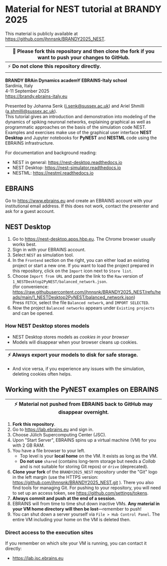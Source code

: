 # Material for NEST tutorial at BRANDY 2025

This material is publicly available at https://github.com/jhnnsnk/BRANDY2025_NEST.

| :memo:  Please fork this repository and then clone the fork if you want to push your changes to GitHub. |
| --- |
| :zap:  **Do not clone this repository directly.** |

**BRANDY BRAin Dynamics academY EBRAINS-Italy school**  
Sardinia, Italy  
4-11 September 2025   
https://brandy.ebrains-italy.eu

Presented by Johanna Senk (j.senk@sussex.ac.uk) and Ariel Shmilli (a.shmilli@sussex.ac.uk).  
This tutorial gives an introduction and demonstration into modeling of the dynamics of spiking neuronal networks, explaining graphical as well as programmatic approaches on the basis of the simulation code NEST. Examples and exercises make use of the graphical user interface **NEST Desktop** and Jupyter notebooks for **PyNEST** and **NESTML** code using the EBRAINS infrastructure.

For documentation and background reading:
- NEST in general: https://nest-desktop.readthedocs.io
- NEST Desktop: https://nest-simulator.readthedocs.io
- NESTML: https://nestml.readthedocs.io 

## EBRAINS

Go to https://www.ebrains.eu and create an EBRAINS account with your institutional email address.
If this does not work, contact the presenter and ask for a guest account.

## NEST Desktop

1. Go to https://nest-desktop.apps.hbp.eu. The Chrome browser usually works best.
1. Sign in with your EBRAINS account.
1. Select `NEST` as simulation tool.
1. In the `Frontend` section on the right, you can either load an existing project or start a new one. If you want to load the project prepared in this repository, click on the `Import` icon next to `Store list`.
1. Choose `Import from URL` and paste the link to the `Raw` version of `1_NESTDesktop2PyNEST/balanced_network.json`.  
   (for convenience: https://raw.githubusercontent.com/jhnnsnk/BRANDY2025_NEST/refs/heads/main/1_NESTDesktop2PyNEST/balanced_network.json)  
   Press `FETCH`, select the file `Balanced network`, and `IMPORT SELECTED`.
1. Now the project `Balanced networks` appears under `Existing projects` and can be opened.

### How NEST Desktop stores models

- NEST Desktop stores models as *cookies in your browser*
- Models will disappear when your browser cleans up cookies.

| :zap: Always **export your models** to disk for safe storage. |
|---------------------------------------------------------------|

- And vice versa, if you experience any issues with the simulation, deleting cookies often helps.

## Working with the PyNEST examples on EBRAINS

| :zap:  Material not pushed from EBRAINS back to GitHub may disappear overnight. |
| --- |

1. **Fork this repository**.
1. Go to https://lab.ebrains.eu and sign in.
1. Choose Jülich Supercomputing Center (JSC).
1. Upon "Start Server", EBRAINS spins up a virtual machine (VM) for you with 2 GB RAM.
1. You have a file browser to your left.
   - Top level is your **local home** on the VM. It exists as long as the VM.
   - **Do not use** `shared` (contains long-term storage but needs a *Collab* and is not suitable for storing Git repos) or `drive` (deprecated).
1. **Clone your fork** of the `BRANDY2025_NEST` repository under the "Git" logo in the left margin (use the HTTPS version: https://github.com/jhnnsnk/BRANDY2025_NEST.git ). There you also find tools for managing Git. For pushing to your repository, you will need to set up an access token, see https://github.com/settings/tokens. 
1. **Always commit and push at the end of a session.**
1. EBRAINS will from time to time shut down inactive VMs. **Any material in your VM home directory will then be lost**—remember to push!
1. You can shut down a server yourself via `File > Hub Control Panel`. The entire VM including your home on the VM is deleted then.
   
### Direct access to the execution sites

If you remember on which site your VM is running, you can contact it directly:

- https://lab.jsc.ebrains.eu
